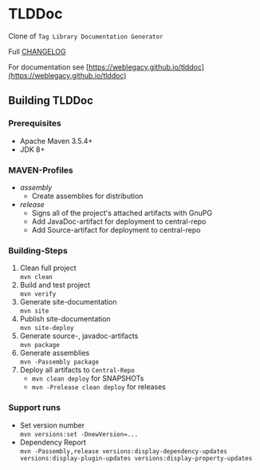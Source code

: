 # TLDDoc

Clone of `Tag Library Documentation Generator`

Full [CHANGELOG](CHANGELOG.md)

For documentation see [https://weblegacy.github.io/tlddoc](https://weblegacy.github.io/tlddoc)

## Building TLDDoc

### Prerequisites

* Apache Maven 3.5.4\+
* JDK 8\+

### MAVEN-Profiles

* *assembly*
  * Create assemblies for distribution
* *release*
  * Signs all of the project's attached artifacts with GnuPG
  * Add JavaDoc-artifact for deployment to central-repo
  * Add Source-artifact for deployment to central-repo

### Building-Steps

1. Clean full project  
   `mvn clean`
2. Build and test project  
   `mvn verify`
3. Generate site-documentation  
   `mvn site`
4. Publish site-documentation  
   `mvn site-deploy`
5. Generate source-, javadoc-artifacts  
   `mvn package`
6. Generate assemblies  
   `mvn -Passembly package`
7. Deploy all artifacts to `Central-Repo`
   * `mvn clean deploy` for SNAPSHOTs
   * `mvn -Prelease clean deploy` for releases

### Support runs

* Set version number  
  `mvn versions:set -DnewVersion=...`
* Dependency Report  
  `mvn -Passembly,release versions:display-dependency-updates versions:display-plugin-updates versions:display-property-updates`
